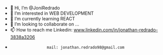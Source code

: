 - 👋 Hi, I’m @JoniRedrado
- 👀 I’m interested in WEB DEVELOPMENT
- 🌱 I’m currently learning REACT
- 💞️ I’m looking to collaborate on ...
- 📫 How to reach me Linkedin: www.linkedin.com/in/jonathan-redrado-3838a3206
-                     mail: jonathan.redrado98@gmail.com

<!---
JoniRedrado/JoniRedrado is a ✨ special ✨ repository because its `README.md` (this file) appears on your GitHub profile.
You can click the Preview link to take a look at your changes.
--->
